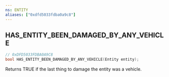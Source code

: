 ```yaml
---
ns: ENTITY
aliases: ["0xdfd5033fdba0a9c8"]
---
```

## HAS_ENTITY_BEEN_DAMAGED_BY_ANY_VEHICLE

```c
// 0xDFD5033FDBA0A9C8
bool HAS_ENTITY_BEEN_DAMAGED_BY_ANY_VEHICLE(Entity entity);
```

Returns TRUE if the last thing to damage the entity was a vehicle.

